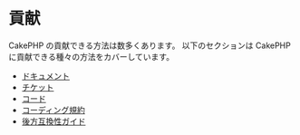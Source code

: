 # 貢献

CakePHP の貢献できる方法は数多くあります。
以下のセクションは CakePHP に貢献できる種々の方法をカバーしています。

- [ドキュメント](contributing/documentation)
- [チケット](contributing/tickets)
- [コード](contributing/code)
- [コーディング規約](contributing/cakephp-coding-conventions)
- [後方互換性ガイド](contributing/backwards-compatibility)
